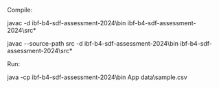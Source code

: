 
Compile:

javac 
-d ibf-b4-sdf-assessment-2024\bin ibf-b4-sdf-assessment-2024\src\*

javac --source-path src -d ibf-b4-sdf-assessment-2024\bin ibf-b4-sdf-assessment-2024\src\*

Run:

java -cp ibf-b4-sdf-assessment-2024\bin App data\sample.csv